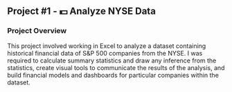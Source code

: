 ## Project #1 - 💵 Analyze NYSE Data

### Project Overview
This project involved working in Excel to analyze a dataset containing historical financial data of S&P 500 companies from the NYSE. I was required to calculate summary statistics and draw any inference from the statistics, create visual tools to communicate the results of the analysis, and build financial models and dashboards for particular companies within the dataset.

